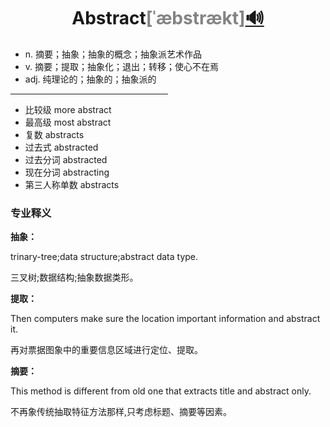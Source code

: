 <!--这个地方是标题，分别填写单词(首字母大写)、音标(复制README.md文档的音标)、音频链接(复制README.md文档的链接)，如果还是不会请参考第一个单词Access的详情(Detailed/Access.md)-->
# <center>**Abstract**<font color="#848484">[ˈæbstrækt]</font>[🔊](http://dict.youdao.com/dictvoice?audio=abstract&type=1)</center>

<!--词性及解释()-->
- n. 摘要；抽象；抽象的概念；抽象派艺术作品
- v. 摘要；提取；抽象化；退出；转移；使心不在焉
- adj. 纯理论的；抽象的；抽象派的

<hr style="width:50%"/>

- 比较级 more abstract 
- 最高级 most abstract 
- 复数 abstracts 
- 过去式 abstracted 
- 过去分词 abstracted 
- 现在分词 abstracting 
- 第三人称单数 abstracts

<!--词性及解释-->
### 专业释义

**抽象：**

trinary-tree;data structure;abstract data type.

三叉树;数据结构;抽象数据类形。

**提取：**

Then computers make sure the location important information and abstract it.

再对票据图象中的重要信息区域进行定位、提取。

**摘要：**

This method is different from old one that extracts title and abstract only.

不再象传统抽取特征方法那样,只考虑标题、摘要等因素。